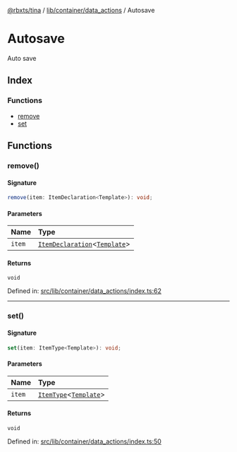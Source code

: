 [@rbxts/tina](../modules.md) / [lib/container/data_actions](../lib_container_data_actions.md) / Autosave

# Autosave

Auto save

## Index

### Functions

- [remove](Autosave.md#remove)
- [set](Autosave.md#set)

## Functions

### remove()

#### Signature

```ts
remove(item: ItemDeclaration<Template>): void;
```

#### Parameters

| Name   | Type                                                                                                                            |
| :----- | :------------------------------------------------------------------------------------------------------------------------------ |
| `item` | [`ItemDeclaration`](../lib_container_classes_item_types.md#itemdeclaration)\<[`Template`](../lib_container_types.md#template)\> |

#### Returns

`void`

Defined in: [src/lib/container/data_actions/index.ts:62](https://github.com/AetherInteractiveLtd/Tina/blob/7f2c41e/src/lib/container/data_actions/index.ts#L62)

---

### set()

#### Signature

```ts
set(item: ItemType<Template>): void;
```

#### Parameters

| Name   | Type                                                                                                              |
| :----- | :---------------------------------------------------------------------------------------------------------------- |
| `item` | [`ItemType`](../lib_container_classes_item_types.md#itemtype)\<[`Template`](../lib_container_types.md#template)\> |

#### Returns

`void`

Defined in: [src/lib/container/data_actions/index.ts:50](https://github.com/AetherInteractiveLtd/Tina/blob/7f2c41e/src/lib/container/data_actions/index.ts#L50)
